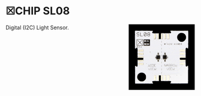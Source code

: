 # ☒CHIP SL08
<img src="extras/SL08 V0.4.1 Front.JPG" width="35%" height="auto" align="right">
Digital (I2C) Light Sensor.
